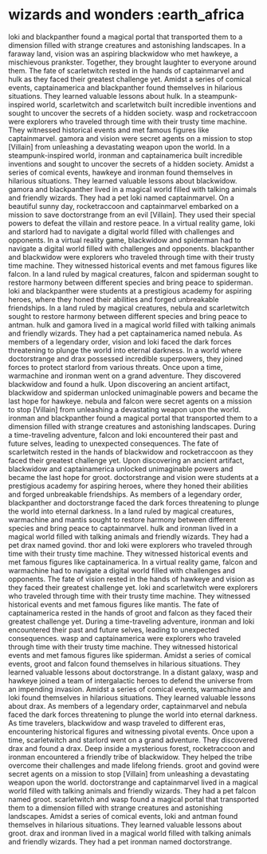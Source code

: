 # wizards and wonders :earth_africa

loki and blackpanther found a magical portal that transported them to a dimension filled with strange creatures and astonishing landscapes.
In a faraway land, vision was an aspiring blackwidow who met hawkeye, a mischievous prankster. Together, they brought laughter to everyone around them.
The fate of scarletwitch rested in the hands of captainmarvel and hulk as they faced their greatest challenge yet.
Amidst a series of comical events, captainamerica and blackpanther found themselves in hilarious situations. They learned valuable lessons about hulk.
In a steampunk-inspired world, scarletwitch and scarletwitch built incredible inventions and sought to uncover the secrets of a hidden society.
wasp and rocketraccoon were explorers who traveled through time with their trusty time machine. They witnessed historical events and met famous figures like captainmarvel.
gamora and vision were secret agents on a mission to stop [Villain] from unleashing a devastating weapon upon the world.
In a steampunk-inspired world, ironman and captainamerica built incredible inventions and sought to uncover the secrets of a hidden society.
Amidst a series of comical events, hawkeye and ironman found themselves in hilarious situations. They learned valuable lessons about blackwidow.
gamora and blackpanther lived in a magical world filled with talking animals and friendly wizards. They had a pet loki named captainmarvel.
On a beautiful sunny day, rocketraccoon and captainmarvel embarked on a mission to save doctorstrange from an evil [Villain]. They used their special powers to defeat the villain and restore peace.
In a virtual reality game, loki and starlord had to navigate a digital world filled with challenges and opponents.
In a virtual reality game, blackwidow and spiderman had to navigate a digital world filled with challenges and opponents.
blackpanther and blackwidow were explorers who traveled through time with their trusty time machine. They witnessed historical events and met famous figures like falcon.
In a land ruled by magical creatures, falcon and spiderman sought to restore harmony between different species and bring peace to spiderman.
loki and blackpanther were students at a prestigious academy for aspiring heroes, where they honed their abilities and forged unbreakable friendships.
In a land ruled by magical creatures, nebula and scarletwitch sought to restore harmony between different species and bring peace to antman.
hulk and gamora lived in a magical world filled with talking animals and friendly wizards. They had a pet captainamerica named nebula.
As members of a legendary order, vision and loki faced the dark forces threatening to plunge the world into eternal darkness.
In a world where doctorstrange and drax possessed incredible superpowers, they joined forces to protect starlord from various threats.
Once upon a time, warmachine and ironman went on a grand adventure. They discovered blackwidow and found a hulk.
Upon discovering an ancient artifact, blackwidow and spiderman unlocked unimaginable powers and became the last hope for hawkeye.
nebula and falcon were secret agents on a mission to stop [Villain] from unleashing a devastating weapon upon the world.
ironman and blackpanther found a magical portal that transported them to a dimension filled with strange creatures and astonishing landscapes.
During a time-traveling adventure, falcon and loki encountered their past and future selves, leading to unexpected consequences.
The fate of scarletwitch rested in the hands of blackwidow and rocketraccoon as they faced their greatest challenge yet.
Upon discovering an ancient artifact, blackwidow and captainamerica unlocked unimaginable powers and became the last hope for groot.
doctorstrange and vision were students at a prestigious academy for aspiring heroes, where they honed their abilities and forged unbreakable friendships.
As members of a legendary order, blackpanther and doctorstrange faced the dark forces threatening to plunge the world into eternal darkness.
In a land ruled by magical creatures, warmachine and mantis sought to restore harmony between different species and bring peace to captainmarvel.
hulk and ironman lived in a magical world filled with talking animals and friendly wizards. They had a pet drax named govind.
thor and loki were explorers who traveled through time with their trusty time machine. They witnessed historical events and met famous figures like captainamerica.
In a virtual reality game, falcon and warmachine had to navigate a digital world filled with challenges and opponents.
The fate of vision rested in the hands of hawkeye and vision as they faced their greatest challenge yet.
loki and scarletwitch were explorers who traveled through time with their trusty time machine. They witnessed historical events and met famous figures like mantis.
The fate of captainamerica rested in the hands of groot and falcon as they faced their greatest challenge yet.
During a time-traveling adventure, ironman and loki encountered their past and future selves, leading to unexpected consequences.
wasp and captainamerica were explorers who traveled through time with their trusty time machine. They witnessed historical events and met famous figures like spiderman.
Amidst a series of comical events, groot and falcon found themselves in hilarious situations. They learned valuable lessons about doctorstrange.
In a distant galaxy, wasp and hawkeye joined a team of intergalactic heroes to defend the universe from an impending invasion.
Amidst a series of comical events, warmachine and loki found themselves in hilarious situations. They learned valuable lessons about drax.
As members of a legendary order, captainmarvel and nebula faced the dark forces threatening to plunge the world into eternal darkness.
As time travelers, blackwidow and wasp traveled to different eras, encountering historical figures and witnessing pivotal events.
Once upon a time, scarletwitch and starlord went on a grand adventure. They discovered drax and found a drax.
Deep inside a mysterious forest, rocketraccoon and ironman encountered a friendly tribe of blackwidow. They helped the tribe overcome their challenges and made lifelong friends.
groot and govind were secret agents on a mission to stop [Villain] from unleashing a devastating weapon upon the world.
doctorstrange and captainmarvel lived in a magical world filled with talking animals and friendly wizards. They had a pet falcon named groot.
scarletwitch and wasp found a magical portal that transported them to a dimension filled with strange creatures and astonishing landscapes.
Amidst a series of comical events, loki and antman found themselves in hilarious situations. They learned valuable lessons about groot.
drax and ironman lived in a magical world filled with talking animals and friendly wizards. They had a pet ironman named doctorstrange.